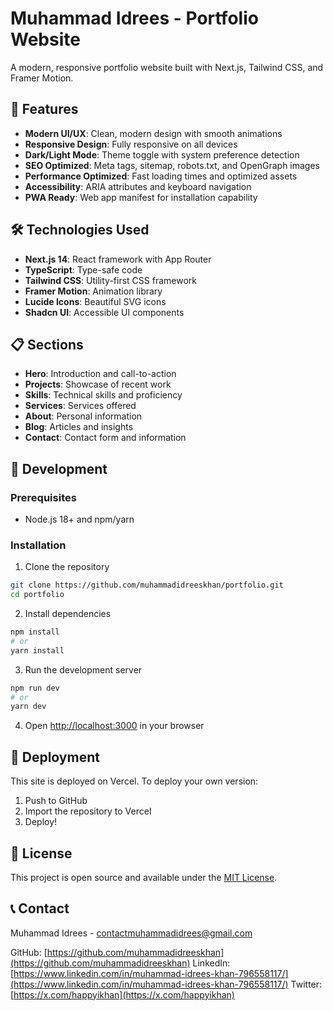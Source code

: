 # Muhammad Idrees - Portfolio Website

A modern, responsive portfolio website built with Next.js, Tailwind CSS, and Framer Motion.

## 🚀 Features

- **Modern UI/UX**: Clean, modern design with smooth animations
- **Responsive Design**: Fully responsive on all devices
- **Dark/Light Mode**: Theme toggle with system preference detection
- **SEO Optimized**: Meta tags, sitemap, robots.txt, and OpenGraph images
- **Performance Optimized**: Fast loading times and optimized assets
- **Accessibility**: ARIA attributes and keyboard navigation
- **PWA Ready**: Web app manifest for installation capability

## 🛠️ Technologies Used

- **Next.js 14**: React framework with App Router
- **TypeScript**: Type-safe code
- **Tailwind CSS**: Utility-first CSS framework
- **Framer Motion**: Animation library
- **Lucide Icons**: Beautiful SVG icons
- **Shadcn UI**: Accessible UI components

## 📋 Sections

- **Hero**: Introduction and call-to-action
- **Projects**: Showcase of recent work
- **Skills**: Technical skills and proficiency
- **Services**: Services offered
- **About**: Personal information
- **Blog**: Articles and insights
- **Contact**: Contact form and information

## 🔧 Development

### Prerequisites

- Node.js 18+ and npm/yarn

### Installation

1. Clone the repository
```bash
git clone https://github.com/muhammadidreeskhan/portfolio.git
cd portfolio
```

2. Install dependencies
```bash
npm install
# or
yarn install
```

3. Run the development server
```bash
npm run dev
# or
yarn dev
```

4. Open [http://localhost:3000](http://localhost:3000) in your browser

## 🚀 Deployment

This site is deployed on Vercel. To deploy your own version:

1. Push to GitHub
2. Import the repository to Vercel
3. Deploy!

## 📝 License

This project is open source and available under the [MIT License](LICENSE).

## 📞 Contact

Muhammad Idrees - [contactmuhammadidrees@gmail.com](mailto:contactmuhammadidrees@gmail.com)

GitHub: [https://github.com/muhammadidreeskhan](https://github.com/muhammadidreeskhan)
LinkedIn: [https://www.linkedin.com/in/muhammad-idrees-khan-796558117/](https://www.linkedin.com/in/muhammad-idrees-khan-796558117/)
Twitter: [https://x.com/happyikhan](https://x.com/happyikhan) 